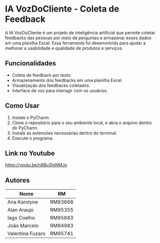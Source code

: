 # IA VozDoCliente - Coleta de Feedback

A IA VozDoCliente é um projeto de inteligência artificial que permite coletar feedbacks das pessoas por meio de perguntas e armazenar esses dados em uma planilha Excel. Essa ferramenta foi desenvolvida para ajudar a melhorar a usabilidade e qualidade de produtos e serviços.

## Funcionalidades

- Coleta de feedback por texto.
- Armazenamento dos feedbacks em uma planilha Excel.
- Visualização dos feedbacks coletados.
- Interface de voz para interagir com os usuários.

## Como Usar

1. Instale o PyCharm.
2. Clone o repositório para o seu ambiente local, e abra o arquivo dentro do PyCharm.
3. Instale as extensões necessárias dentro do terminal.
4. Execute o programa.

## Link no Youtube
https://youtu.be/n8Bu3IgNMJo

## Autores
| Nome               | RM     |
| ------------------ | ------ |
| Ana Karolyne       | RM93668    |
| Alan Araujo        | RM95355    |
| Iago Coelho        | RM95683    |
| João Marcelo       | RM94983    |
| Valentina Fuzaro   | RM95741    |
